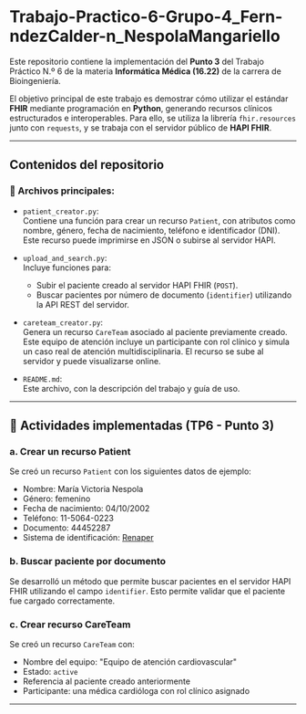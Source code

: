 # Trabajo-Practico-6-Grupo-4_Fern-ndezCalder-n_NespolaMangariello
Este repositorio contiene la implementación del **Punto 3** del Trabajo Práctico N.º 6 de la materia **Informática Médica (16.22)** de la carrera de Bioingeniería.

El objetivo principal de este trabajo es demostrar cómo utilizar el estándar **FHIR** mediante programación en **Python**, generando recursos clínicos estructurados e interoperables. Para ello, se utiliza la librería `fhir.resources` junto con `requests`, y se trabaja con el servidor público de **HAPI FHIR**.

---

## Contenidos del repositorio

### 📁 Archivos principales:

- `patient_creator.py`:  
  Contiene una función para crear un recurso `Patient`, con atributos como nombre, género, fecha de nacimiento, teléfono e identificador (DNI). Este recurso puede imprimirse en JSON o subirse al servidor HAPI.

- `upload_and_search.py`:  
  Incluye funciones para:
  - Subir el paciente creado al servidor HAPI FHIR (`POST`).
  - Buscar pacientes por número de documento (`identifier`) utilizando la API REST del servidor.

- `careteam_creator.py`:  
  Genera un recurso `CareTeam` asociado al paciente previamente creado. Este equipo de atención incluye un participante con rol clínico y simula un caso real de atención multidisciplinaria. El recurso se sube al servidor y puede visualizarse online.

- `README.md`:  
  Este archivo, con la descripción del trabajo y guía de uso.

---

## 📌 Actividades implementadas (TP6 - Punto 3)

### a. Crear un recurso Patient

Se creó un recurso `Patient` con los siguientes datos de ejemplo:

- Nombre: María Victoria Nespola  
- Género: femenino  
- Fecha de nacimiento: 04/10/2002  
- Teléfono: 11-5064-0223  
- Documento: 44452287  
- Sistema de identificación: [Renaper](https://www.argentina.gob.ar/interior/renaper)

### b. Buscar paciente por documento

Se desarrolló un método que permite buscar pacientes en el servidor HAPI FHIR utilizando el campo `identifier`. Esto permite validar que el paciente fue cargado correctamente.

### c. Crear recurso CareTeam

Se creó un recurso `CareTeam` con:

- Nombre del equipo: "Equipo de atención cardiovascular"  
- Estado: `active`  
- Referencia al paciente creado anteriormente  
- Participante: una médica cardióloga con rol clínico asignado

---
